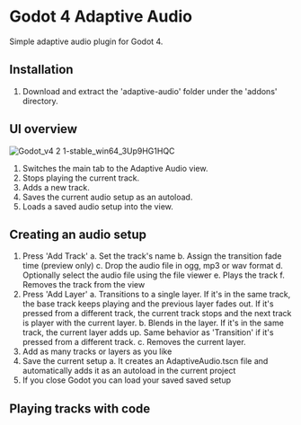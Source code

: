 # Godot 4 Adaptive Audio
Simple adaptive audio plugin for Godot 4.


## Installation
1. Download and extract the 'adaptive-audio' folder under the 'addons' directory.
 

## UI overview
![Godot_v4 2 1-stable_win64_3Up9HG1HQC](https://github.com/moisesjpelaez/godot-4-adaptive-audio/assets/24682046/533196a9-0486-45ea-ad89-6352df5b8aa2)

1. Switches the main tab to the Adaptive Audio view.
2. Stops playing the current track.
3. Adds a new track.
4. Saves the current audio setup as an autoload.
5. Loads a saved audio setup into the view.


## Creating an audio setup
1. Press 'Add Track'
   a. Set the track's name
   b. Assign the transition fade time (preview only)
   c. Drop the audio file in ogg, mp3 or wav format
   d. Optionally select the audio file using the file viewer
   e. Plays the track
   f. Removes the track from the view
2. Press 'Add Layer'
   a. Transitions to a single layer. If it's in the same track, the base track keeps playing and the previous layer fades out. If it's pressed from a different track, the current track stops and the next track is player with the current layer.
   b. Blends in the layer. If it's in the same track, the current layer adds up. Same behavior as 'Transition' if it's pressed from a different track.
   c. Removes the current layer.
3. Add as many tracks or layers as you like
4. Save the current setup
   a. It creates an AdaptiveAudio.tscn file and automatically adds it as an autoload in the current project
5. If you close Godot you can load your saved saved setup
   

## Playing tracks with code
